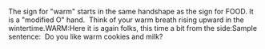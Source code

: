 The sign for "warm" starts in the same handshape as the sign 
	for FOOD. It is a "modified O" hand.  Think of your warm breath rising upward in the wintertime.WARM:Here it is again folks, this time a bit from the side:Sample sentence:  Do you like warm cookies and milk?